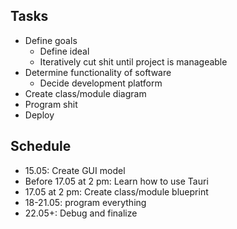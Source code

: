 ## Tasks
* Define goals
    * Define ideal
    * Iteratively cut shit until project is manageable
* Determine functionality of software
    * Decide development platform
* Create class/module diagram
* Program shit
* Deploy

## Schedule
* 15.05: Create GUI model
* Before 17.05 at 2 pm: Learn how to use Tauri
* 17.05 at 2 pm: Create class/module blueprint
* 18-21.05: program everything
* 22.05+: Debug and finalize